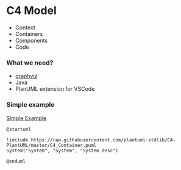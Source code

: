 # C4 Model

- Context
- Containers
- Components
- Code

### What we need?

- [graphviz](https://graphviz.org/download/)
- Java
- PlanUML extension for VSCode

### Simple example

[Simple Example](./hello-world-example.puml)

```
@startuml

!include https://raw.githubusercontent.com/plantuml-stdlib/C4-PlantUML/master/C4_Container.puml
System("System", "System", "System desc")

@enduml
```
